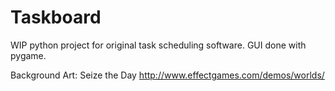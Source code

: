 # Taskboard
WIP python project for original task scheduling software. GUI done with pygame.

Background Art: Seize the Day
http://www.effectgames.com/demos/worlds/
